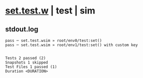 # [set.test.w](../../../../../../examples/tests/sdk_tests/counter/set.test.w) | test | sim

## stdout.log
```log
pass ─ set.test.wsim » root/env0/test:set()                
pass ─ set.test.wsim » root/env1/test:set() with custom key
 
 
Tests 2 passed (2)
Snapshots 1 skipped
Test Files 1 passed (1)
Duration <DURATION>
```

